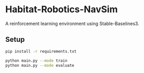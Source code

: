 # Habitat-Robotics-NavSim
A reinforcement learning environment using Stable-Baselines3.

## Setup
```bash
pip install -r requirements.txt

python main.py --mode train
python main.py --mode evaluate
